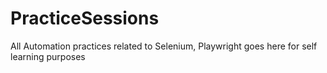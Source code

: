 # PracticeSessions
All Automation practices related to Selenium, Playwright goes here for self learning purposes
